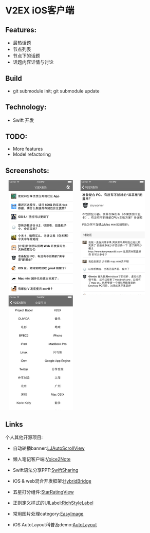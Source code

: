 V2EX iOS客户端
===========

Features:
-------
- 最热话题
- 节点列表
- 节点下的话题
- 话题内容详情与讨论

Build
---------
- git submodule init; git submodule update

Technology:
-----------
- Swift 开发

TODO:
----------
- More features
- Model refactoring

Screenshots:
-----------
<img src="ScreenShot/hot_4.7.png" alt="列表" width="200px" hspace="10"/>
<img src="ScreenShot/content_4.7.png" alt="内容" width="200px" hspace="10"/>
<img src="ScreenShot/nodes_4.7.png" alt="节点" width="200px" hspace="10"/>

Links
-------------
个人其他开源项目:

- 自动轮播banner:[LJAutoScrollView]

- 懒人笔记客户端:[Voice2Note]

- Swift语法分享PPT:[SwiftSharing]

- iOS \& web混合开发框架:[HybridBridge]

- 五星打分组件:[StarRatingView]

- 正则定义样式的UILabel:[RichStyleLabel]

- 常用图片处理category:[EasyImage]

- iOS AutoLayout科普及demo:[AutoLayout]


[LJAutoScrollView]:https://github.com/liaojinxing/LJAutoScrollView
[V2EXClient]:https://github.com/liaojinxing/V2EXClient
[SwiftSharing]:https://github.com/liaojinxing/SwiftSharing
[StarRatingView]:https://github.com/liaojinxing/StarRatingView
[HybridBridge]:https://github.com/liaojinxing/HybridBridge
[RichStyleLabel]:https://github.com/liaojinxing/RichStyleLabel
[EasyImage]:https://github.com/liaojinxing/EasyImage
[AutoLayout]:https://github.com/liaojinxing/Autolayout
[Voice2Note]:https://github.com/liaojinxing/Voice2Note
